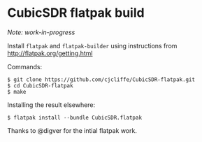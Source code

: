 # CubicSDR flatpak build

_Note: work-in-progress_

Install ```flatpak``` and ```flatpak-builder``` using instructions from http://flatpak.org/getting.html

Commands:
```
$ git clone https://github.com/cjcliffe/CubicSDR-flatpak.git
$ cd CubicSDR-flatpak
$ make
```

Installing the result elsewhere:
```
$ flatpak install --bundle CubicSDR.flatpak
```

Thanks to @digver for the intial flatpak work.
